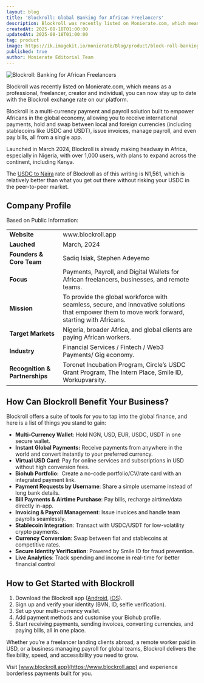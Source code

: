 ```yaml
---
layout: blog
title: 'Blockroll: Global Banking for African Freelancers'
description: Blockroll was recently listed on Monierate.com, which means as a professional, freelancer, creator and individual, you can now stay up to date with the Blockroll exchange rate on our platform.  Blockroll is a multi-currency payment and payroll solution built to empower Africans in the global economy, allowing you to receive international payments, hold and swap between local and foreign currencies (including stablecoins like USDC and USDT), issue invoices, manage payroll, and even pay bills, all from a single app.
createdAt: 2025-08-18T01:00:00
updatedAt: 2025-08-18T01:00:00
tag: product
image: https://ik.imagekit.io/monierate/Blog/product/block-roll-banking-for-africans.webp?updatedAt=1755471601210
published: true
author: Monierate Editorial Team
---
```

![Blockroll: Banking for African Freelancers](https://ik.imagekit.io/monierate/Blog/product/block-roll-banking-for-africans.webp?updatedAt=1755471601210)

Blockroll was recently listed on Monierate.com, which means as a professional, freelancer, creator and individual, you can now stay up to date with the Blockroll exchange rate on our platform. 

Blockroll is a multi-currency payment and payroll solution built to empower Africans in the global economy, allowing you to receive international payments, hold and swap between local and foreign currencies (including stablecoins like USDC and USDT), issue invoices, manage payroll, and even pay bills, all from a single app.

Launched in March 2024, Blockroll is already making headway in Africa, especially in Nigeria, with over 1,000 users, with plans to expand across the continent, including Kenya. 

The [USDC to Naira](https://monierate.com/converter/blockroll/?Amount=1\&From=usd\&To=ngn) rate of Blockroll as of this writing is N1,561, which is relatively better than what you get out there without risking your USDC in the peer-to-peer market.

## Company Profile

Based on Public Information:

|                                |                                                                                                                                                 |
| ------------------------------ | ----------------------------------------------------------------------------------------------------------------------------------------------- |
| **Website**                    | www\.blockroll.app                                                                                                                              |
| **Lauched**                    | March, 2024                                                                                                                                     |
| **Founders & Core Team**       | Sadiq Isiak, Stephen Adeyemo                                                                                                    |
| **Focus**                      | Payments, Payroll, and Digital Wallets for African freelancers, businesses, and remote teams.                                                   |
| **Mission**                    | To provide the global workforce with seamless, secure, and innovative solutions that empower them to move work forward, starting with Africans. |
| **Target Markets**             | Nigeria, broader Africa, and global clients are paying African workers.                                                                         |
| **Industry**                   | Financial Services / Fintech / Web3 Payments/ Gig economy.                                                                                      |
| **Recognition & Partnerships** | Toronet Incubation Program, Circle’s USDC Grant Program, The Intern Place, Smile ID, Workupvarsity.                                             |

## How Can Blockroll Benefit Your Business?

Blockroll offers a suite of tools for you to tap into the global finance, and here is a list of things you stand to gain:

- **Multi-Currency Wallet**: Hold NGN, USD, EUR, USDC, USDT in one secure wallet.
- **Instant Global Payments:** Receive payments from anywhere in the world and convert instantly to your preferred currency.
- **Virtual USD Card**: Pay for online services and subscriptions in USD without high conversion fees.
- **Biohub Portfolio:**  Create a no-code portfolio/CV/rate card with an integrated payment link.
- **Payment Requests by Username**: Share a simple username instead of long bank details.
- **Bill Payments & Airtime Purchase**: Pay bills, recharge airtime/data directly in-app.
- **Invoicing & Payroll Management**: Issue invoices and handle team payrolls seamlessly.
- **Stablecoin Integration**: Transact with USDC/USDT for low-volatility crypto payments.
- **Currency Conversion**: Swap between fiat and stablecoins at competitive rates.
- **Secure Identity Verification**: Powered by Smile ID for fraud prevention.
- **Live Analytics**: Track spending and income in real-time for better financial control

## How to Get Started with Blockroll

1. Download the Blockroll app ([Android](https://play.google.com/store/apps/details?id=com.blockroll.android), [iOS](https://apps.apple.com/us/app/blockroll/id6708225786)).
2. Sign up and verify your identity (BVN, ID, selfie verification).
3. Set up your multi-currency wallet.
4. Add payment methods and customise your Biohub profile.
5. Start receiving payments, sending invoices, converting currencies, and paying bills, all in one place.

Whether you’re a freelancer landing clients abroad, a remote worker paid in USD, or a business managing payroll for global teams, Blockroll delivers the flexibility, speed, and accessibility you need to grow.

Visit [www.blockroll.app](https://www.blockroll.app) and experience borderless payments built for you.
